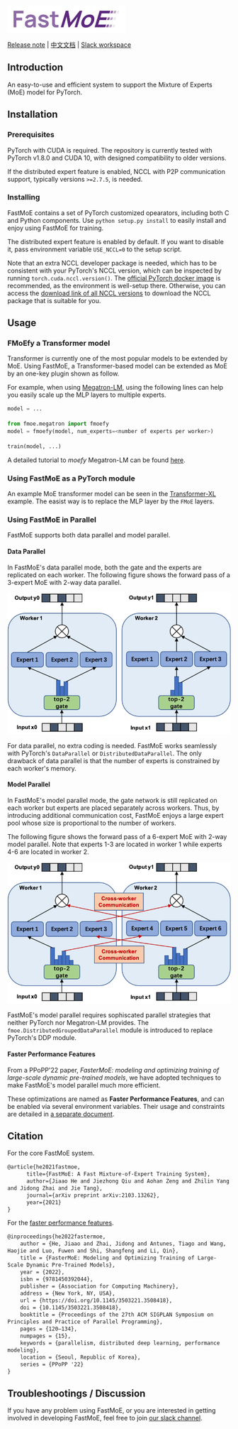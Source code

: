 <img height='60px' src='doc/logo/rect.png'/>

[Release note](doc/release-note.md)
| [中文文档](doc/readme-cn.md)
| [Slack workspace](https://join.slack.com/t/fastmoe/shared_invite/zt-mz0ai6ol-ggov75D62YsgHfzShw8KYw)

## Introduction

An easy-to-use and efficient system to support the Mixture of Experts (MoE) 
model for PyTorch. 

## Installation

### Prerequisites

PyTorch with CUDA is required. The repository is currently tested with PyTorch
v1.8.0 and CUDA 10, with designed compatibility to older versions.

If the distributed expert feature is enabled, NCCL with P2P communication
support, typically versions `>=2.7.5`, is needed. 

### Installing

FastMoE contains a set of PyTorch customized opearators, including both C and
Python components. Use `python setup.py install` to easily install and enjoy
using FastMoE for training.

The distributed expert feature is enabled by default. If you want to disable
it, pass environment variable `USE_NCCL=0` to the setup script.

Note that an extra NCCL developer package is needed, which has to be consistent
with your PyTorch's NCCL version, which can be inspected by running
`torch.cuda.nccl.version()`. The 
[official PyTorch docker image](https://hub.docker.com/r/pytorch/pytorch) is
recommended, as the environment is well-setup there. Otherwise, you can access
the [download link of all NCCL
versions](https://developer.nvidia.com/nccl/nccl-legacy-downloads) to download
the NCCL package that is suitable for you.

## Usage 

### FMoEfy a Transformer model

Transformer is currently one of the most popular models to be extended by MoE. Using
FastMoE, a Transformer-based model can be extended as MoE by an one-key plugin
shown as follow.

For example, when using [Megatron-LM](https://github.com/nvidia/megatron-lm),
using the following lines can help you easily scale up the MLP layers to
multiple experts.

```python
model = ...

from fmoe.megatron import fmoefy
model = fmoefy(model, num_experts=<number of experts per worker>)

train(model, ...)
```

A detailed tutorial to _moefy_ Megatron-LM can be found
[here](examples/megatron).

### Using FastMoE as a PyTorch module

An example MoE transformer model can be seen in the
[Transformer-XL](examples/transformer-xl) example. The easist way is to replace
the MLP layer by the `FMoE` layers.

### Using FastMoE in Parallel

FastMoE supports both data parallel and model parallel. 

#### Data Parallel

In FastMoE's data parallel mode, both the gate and the experts are replicated on each worker. 
The following figure shows the forward pass of a 3-expert MoE with 2-way data parallel.

<p align="center">
<img src="doc/fastmoe_data_parallel.png" width="600">
</p>

For data parallel, no extra coding is needed. FastMoE works seamlessly with PyTorch's `DataParallel` or `DistributedDataParallel`.
The only drawback of data parallel is that the number of experts is constrained by each worker's memory.

#### Model Parallel

In FastMoE's model parallel mode, the gate network is still replicated on each worker but
experts are placed separately across workers.
Thus, by introducing additional communication cost, FastMoE enjoys a large expert pool whose size is proportional to the number of workers.

The following figure shows the forward pass of a 6-expert MoE with 2-way model parallel. Note that experts 1-3 are located in worker 1 while experts 4-6 are located in worker 2.

<p align="center">
<img src="doc/fastmoe_model_parallel.png" width="600">
</p>

FastMoE's model parallel requires sophiscated parallel strategies that neither PyTorch nor
Megatron-LM provides. The `fmoe.DistributedGroupedDataParallel` module is
introduced to replace PyTorch's DDP module.

#### Faster Performance Features

From a PPoPP'22 paper, _FasterMoE: modeling and optimizing training of
large-scale dynamic pre-trained models_, we have adopted techniques to make
FastMoE's model parallel much more efficient.

These optimizations are named as **Faster Performance Features**, and can be
enabled via several environment variables. Their usage and constraints are
detailed in [a separate document](doc/fastermoe).

## Citation

For the core FastMoE system.

```
@article{he2021fastmoe,
      title={FastMoE: A Fast Mixture-of-Expert Training System}, 
      author={Jiaao He and Jiezhong Qiu and Aohan Zeng and Zhilin Yang and Jidong Zhai and Jie Tang},
      journal={arXiv preprint arXiv:2103.13262},
      year={2021}
}
```

For the [faster performance features](doc/fastermoe).

```
@inproceedings{he2022fastermoe,
    author = {He, Jiaao and Zhai, Jidong and Antunes, Tiago and Wang, Haojie and Luo, Fuwen and Shi, Shangfeng and Li, Qin},
    title = {FasterMoE: Modeling and Optimizing Training of Large-Scale Dynamic Pre-Trained Models},
    year = {2022},
    isbn = {9781450392044},
    publisher = {Association for Computing Machinery},
    address = {New York, NY, USA},
    url = {https://doi.org/10.1145/3503221.3508418},
    doi = {10.1145/3503221.3508418},
    booktitle = {Proceedings of the 27th ACM SIGPLAN Symposium on Principles and Practice of Parallel Programming},
    pages = {120–134},
    numpages = {15},
    keywords = {parallelism, distributed deep learning, performance modeling},
    location = {Seoul, Republic of Korea},
    series = {PPoPP '22}
}
```

## Troubleshootings / Discussion

If you have any problem using FastMoE, or you are interested in getting involved in developing FastMoE, feel free to join [our slack channel](https://join.slack.com/t/fastmoe/shared_invite/zt-mz0ai6ol-ggov75D62YsgHfzShw8KYw).
